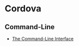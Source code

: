# Cordova

## Command-Line

* [The Command-Line Interface](http://docs.phonegap.com/en/3.3.0/guide_cli_index.md.html#The%20Command-Line%20Interface)
